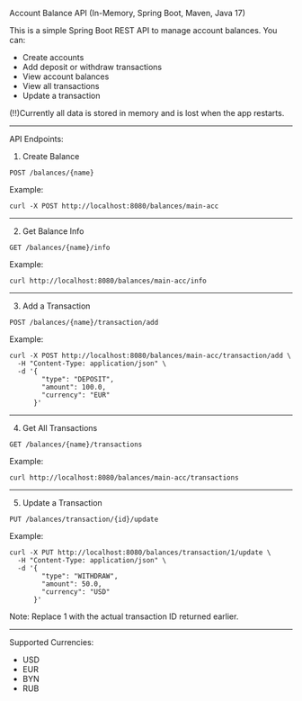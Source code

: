Account Balance API (In-Memory, Spring Boot, Maven, Java 17)

This is a simple Spring Boot REST API to manage account balances.
You can:
- Create accounts
- Add deposit or withdraw transactions
- View account balances
- View all transactions
- Update a transaction

(!!)Currently all data is stored in memory and is lost when the app restarts.

---

API Endpoints:

1. Create Balance

`POST /balances/{name}`

Example:
```
curl -X POST http://localhost:8080/balances/main-acc
```

---

2. Get Balance Info

`GET /balances/{name}/info`

Example:
```
curl http://localhost:8080/balances/main-acc/info
```

---

3. Add a Transaction

`POST /balances/{name}/transaction/add`

Example:
```
curl -X POST http://localhost:8080/balances/main-acc/transaction/add \
  -H "Content-Type: application/json" \
  -d '{
        "type": "DEPOSIT",
        "amount": 100.0,
        "currency": "EUR"
      }'
```
---

4. Get All Transactions

`GET /balances/{name}/transactions`

Example:
```
curl http://localhost:8080/balances/main-acc/transactions
```

---

5. Update a Transaction

`PUT /balances/transaction/{id}/update`

Example:
```
curl -X PUT http://localhost:8080/balances/transaction/1/update \
  -H "Content-Type: application/json" \
  -d '{
        "type": "WITHDRAW",
        "amount": 50.0,
        "currency": "USD"
      }'
```
Note: Replace 1 with the actual transaction ID returned earlier.

---

Supported Currencies:
- USD
- EUR
- BYN
- RUB
